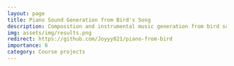 ```yaml
---
layout: page
title: Piano Sound Generation from Bird's Song
description: Composition and instrumental music generation from bird songs using time-frequency analysis.
img: assets/img/results.png
redirect: https://github.com/Joyyy821/piano-from-bird
importance: 6
category: Course projects
---
```

